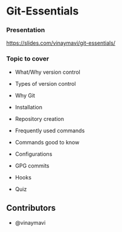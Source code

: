 # Git-Essentials

### Presentation 
https://slides.com/vinaymavi/git-essentials/ 

### Topic to cover
- What/Why version control

- Types of version control

- Why Git

- Installation 

- Repository creation 

- Frequently used commands 

- Commands good to know

- Configurations

- GPG commits

- Hooks

- Quiz 

## Contributors
* @vinaymavi
